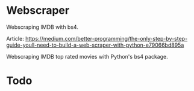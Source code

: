 # Webscraper
Webscraping IMDB with bs4.

Article:
https://medium.com/better-programming/the-only-step-by-step-guide-youll-need-to-build-a-web-scraper-with-python-e79066bd895a

Webscraping IMDB top rated movies with Python's bs4 package.

# Todo


